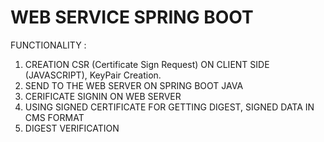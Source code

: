 # WEB SERVICE SPRING BOOT 
FUNCTIONALITY : 

1) CREATION CSR (Certificate Sign Request) ON CLIENT SIDE (JAVASCRIPT), KeyPair Creation.
2) SEND TO THE WEB SERVER ON SPRING BOOT JAVA
3) CERIFICATE SIGNIN ON WEB SERVER
4) USING SIGNED CERTIFICATE FOR GETTING DIGEST, SIGNED DATA IN CMS FORMAT
5) DIGEST VERIFICATION
